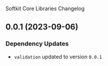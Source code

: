Softkit Core Libraries Changelog
## 0.0.1 (2023-09-06)

### Dependency Updates

* `validation` updated to version `0.0.1`
